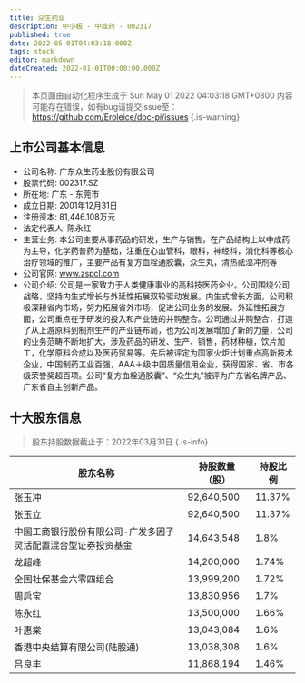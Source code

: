 ```yaml
---
title: 众生药业
description: 中小板 - 中成药 - 002317
published: true
date: 2022-05-01T04:03:18.000Z
tags: stock
editor: markdown
dateCreated: 2022-01-01T00:00:00.000Z
---
```


> 本页面由自动化程序生成于 Sun May 01 2022 04:03:18 GMT+0800
> 内容可能存在错误，如有bug请提交issue至：https://github.com/Eroleice/doc-pi/issues
{.is-warning}

## 上市公司基本信息
- 公司名称: 广东众生药业股份有限公司
- 股票代码: 002317.SZ
- 所在地: 广东 - 东莞市
- 成立日期: 2001年12月31日
- 注册资本: 81,446.108万元
- 法定代表人: 陈永红
- 主营业务: 本公司主要从事药品的研发，生产与销售，在产品结构上以中成药为主导，化学药普药为基础，注重在心血管科，眼科，神经科，消化科等核心治疗领域的推广，主要产品有复方血栓通胶囊，众生丸，清热祛湿冲剂等
- 公司官网: www.zspcl.com
- 公司介绍: 公司是一家致力于人类健康事业的高科技医药企业。公司围绕公司战略，坚持内生式增长与外延性拓展双轮驱动发展。内生式增长方面，公司积极深耕省内市场，努力拓展省外市场，促进公司业务的发展。外延性拓展方面，公司重点在于研发的投入和产业链的并购整合。公司通过并购整合，打造了从上游原料到制剂生产的产业链布局，也为公司发展增加了新的力量，公司的业务范畴不断地扩大，涉及药品的研发、生产、销售，药材种植，饮片加工，化学原料合成以及医药贸易等。先后被评定为国家火炬计划重点高新技术企业，中国制药工业百强，AAA＋级中国质量信用企业，获得国家、省、市各级荣誉奖超百项。公司“复方血栓通胶囊”、“众生丸”被评为广东省名牌产品、广东省自主创新产品。


## 十大股东信息
> 股东持股数据截止于：2022年03月31日
{.is-info}

| 股东名称 | 持股数量（股） | 持股比例 |
| --- | --- | --- |
| 张玉冲 | 92,640,500 | 11.37% |
| 张玉立 | 92,640,500 | 11.37% |
| 中国工商银行股份有限公司-广发多因子灵活配置混合型证券投资基金 | 14,643,548 | 1.8% |
| 龙超峰 | 14,200,000 | 1.74% |
| 全国社保基金六零四组合 | 13,999,200 | 1.72% |
| 周启宝 | 13,830,956 | 1.7% |
| 陈永红 | 13,500,000 | 1.66% |
| 叶惠棠 | 13,043,084 | 1.6% |
| 香港中央结算有限公司(陆股通) | 13,038,308 | 1.6% |
| 吕良丰 | 11,868,194 | 1.46% |




